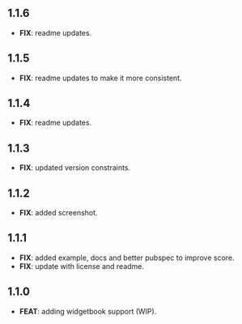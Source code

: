 ## 1.1.6

 - **FIX**: readme updates.

## 1.1.5

 - **FIX**: readme updates to make it more consistent.

## 1.1.4

 - **FIX**: readme updates.

## 1.1.3

 - **FIX**: updated version constraints.

## 1.1.2

 - **FIX**: added screenshot.

## 1.1.1

 - **FIX**: added example, docs and better pubspec to improve score.
 - **FIX**: update with license and readme.

## 1.1.0

 - **FEAT**: adding widgetbook support (WIP).

